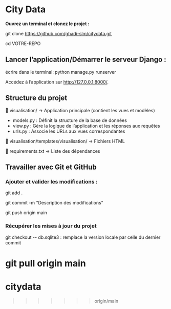 # City Data

**Ouvrez un terminal et clonez le projet :**

git clone https://github.com/ghadi-slm/citydata.git

cd VOTRE-REPO

## Lancer l’application/Démarrer le serveur Django : 

écrire dans le terminal: python manage.py runserver

Accédez à l’application sur http://127.0.0.1:8000/.

## Structure du projet

📂 visualisation/ → Application principale (contient les vues et modèles)

* models.py : Définit la structure de la base de données
* view.py : Gère la logique de l’application et les réponses aux requêtes
* urls.py	: Associe les URLs aux vues correspondantes

📂 visualisation/templates/visualisation/ → Fichiers HTML

📄 requirements.txt → Liste des dépendances

## Travailler avec Git et GitHub

### Ajouter et valider les modifications :

git add .

git commit -m "Description des modifications"

git push origin main 

### Récupérer les mises à jour du projet

git checkout -- db.sqlite3 : remplace la version locale par celle du dernier commit

git pull origin main
=======
# citydata
>>>>>>> origin/main
